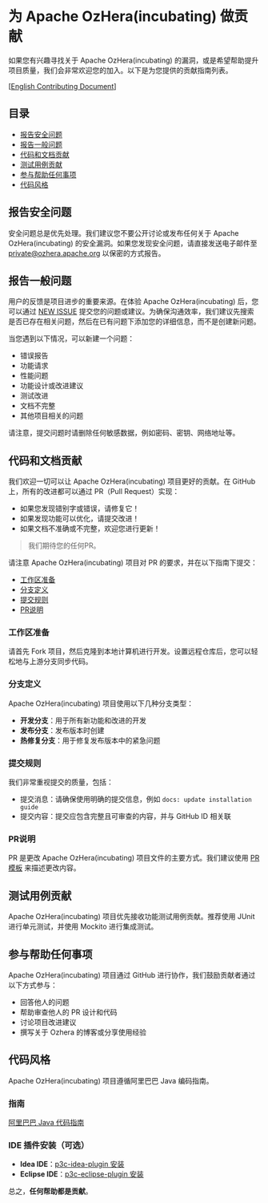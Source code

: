 # 为 Apache OzHera(incubating) 做贡献

如果您有兴趣寻找关于 Apache OzHera(incubating) 的漏洞，或是希望帮助提升项目质量，我们会非常欢迎您的加入。以下是为您提供的贡献指南列表。

[[English Contributing Document](./CONTRIBUTING.md)]

## 目录

* [报告安全问题](#报告安全问题)
* [报告一般问题](#报告一般问题)
* [代码和文档贡献](#代码和文档贡献)
* [测试用例贡献](#测试用例贡献)
* [参与帮助任何事项](#参与帮助任何事项)
* [代码风格](#代码风格)

## 报告安全问题

安全问题总是优先处理。我们建议您不要公开讨论或发布任何关于 Apache OzHera(incubating) 的安全漏洞。如果您发现安全问题，请直接发送电子邮件至 [private@ozhera.apache.org](mailto:private@ozhera.apache.org) 以保密的方式报告。

## 报告一般问题

用户的反馈是项目进步的重要来源。在体验 Apache OzHera(incubating) 后，您可以通过 [NEW ISSUE](https://github.com/apache/ozhera/issues/new/choose) 提交您的问题或建议。为确保沟通效率，我们建议先搜索是否已存在相关问题，然后在已有问题下添加您的详细信息，而不是创建新问题。

当您遇到以下情况，可以新建一个问题：

* 错误报告
* 功能请求
* 性能问题
* 功能设计或改进建议
* 测试改进
* 文档不完整
* 其他项目相关的问题

请注意，提交问题时请删除任何敏感数据，例如密码、密钥、网络地址等。

## 代码和文档贡献

我们欢迎一切可以让 Apache OzHera(incubating) 项目更好的贡献。在 GitHub 上，所有的改进都可以通过 PR（Pull Request）实现：

* 如果您发现错别字或错误，请修复它！
* 如果发现功能可以优化，请提交改进！
* 如果文档不准确或不完整，欢迎您进行更新！

> 我们期待您的任何PR。

请注意 Apache OzHera(incubating) 项目对 PR 的要求，并在以下指南下提交：

* [工作区准备](#工作区准备)
* [分支定义](#分支定义)
* [提交规则](#提交规则)
* [PR说明](#PR说明)

### 工作区准备

请首先 Fork 项目，然后克隆到本地计算机进行开发。设置远程仓库后，您可以轻松地与上游分支同步代码。

### 分支定义

Apache OzHera(incubating) 项目使用以下几种分支类型：

* **开发分支**：用于所有新功能和改进的开发
* **发布分支**：发布版本时创建
* **热修复分支**：用于修复发布版本中的紧急问题

### 提交规则

我们非常重视提交的质量，包括：

* 提交消息：请确保使用明确的提交信息，例如 `docs: update installation guide`
* 提交内容：提交应包含完整且可审查的内容，并与 GitHub ID 相关联

### PR说明

PR 是更改 Apache OzHera(incubating) 项目文件的主要方式。我们建议使用 [PR 模板](./.github/PULL_REQUEST_TEMPLATE.md) 来描述更改内容。

## 测试用例贡献

Apache OzHera(incubating) 项目优先接收功能测试用例贡献。推荐使用 JUnit 进行单元测试，并使用 Mockito 进行集成测试。

## 参与帮助任何事项

Apache OzHera(incubating) 项目通过 GitHub 进行协作，我们鼓励贡献者通过以下方式参与：

* 回答他人的问题
* 帮助审查他人的 PR 设计和代码
* 讨论项目改进建议
* 撰写关于 Ozhera 的博客或分享使用经验

## 代码风格

Apache OzHera(incubating) 项目遵循阿里巴巴 Java 编码指南。

### 指南

[阿里巴巴 Java 代码指南](https://alibaba.github.io/Alibaba-Java-Coding-Guidelines/)

### IDE 插件安装（可选）

* **Idea IDE**：[p3c-idea-plugin 安装](https://github.com/alibaba/p3c/blob/master/idea-plugin/README.md)
* **Eclipse IDE**：[p3c-eclipse-plugin 安装](https://github.com/alibaba/p3c/blob/master/eclipse-plugin/README.md)

总之，**任何帮助都是贡献**。